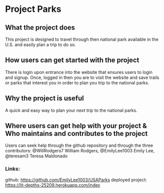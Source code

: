 
# Project Parks
## What the project does
This project is designed to travel through then national park available in the U.S. and easily plan a trip to do so.

## How users can get started with the project
There is login upon entrance into the website that ensures users to login and signup. Once, logged in then you are to visit the website and save trails or parks that interest you in order to plan you trip to the national parks. 

## Why the project is useful
A quick and easy way to plan your next trip to the national parks.

## Where users can get help with your project & Who maintains and contributes to the project
Users can seek help through the github repository and through the three contributors: @WillRodgers7 William Rodgers, @EmilyLee1003 Emily Lee, @teresam3 Teresa Maldonado

### Links: 
github:  https://github.com/EmilyLee1003/USAParks
deployed project: https://lit-depths-25209.herokuapp.com/index
